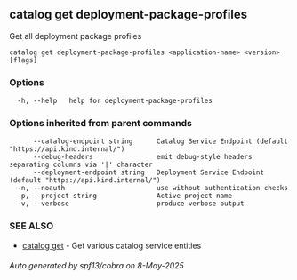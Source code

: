 ## catalog get deployment-package-profiles

Get all deployment package profiles

```
catalog get deployment-package-profiles <application-name> <version> [flags]
```

### Options

```
  -h, --help   help for deployment-package-profiles
```

### Options inherited from parent commands

```
      --catalog-endpoint string      Catalog Service Endpoint (default "https://api.kind.internal/")
      --debug-headers                emit debug-style headers separating columns via '|' character
      --deployment-endpoint string   Deployment Service Endpoint (default "https://api.kind.internal/")
  -n, --noauth                       use without authentication checks
  -p, --project string               Active project name
  -v, --verbose                      produce verbose output
```

### SEE ALSO

* [catalog get](catalog_get.md)	 - Get various catalog service entities

###### Auto generated by spf13/cobra on 8-May-2025

